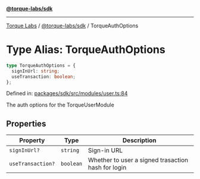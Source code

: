[**@torque-labs/sdk**](../../../@torque-labs/sdk/README.md)

***

[Torque Labs](../../../README.md) / [@torque-labs/sdk](../README.md) / TorqueAuthOptions

# Type Alias: TorqueAuthOptions

```ts
type TorqueAuthOptions = {
  signInUrl: string;
  useTransaction: boolean;
};
```

Defined in: [packages/sdk/src/modules/user.ts:84](https://github.com/torque-labs/monorepo/blob/9238a1f6167cf2d739205996110f18c02ed8a04f/packages/sdk/src/modules/user.ts#L84)

The auth options for the TorqueUserModule

## Properties

| Property | Type | Description |
| ------ | ------ | ------ |
| <a id="signinurl"></a> `signInUrl?` | `string` | Sign-in URL |
| <a id="usetransaction"></a> `useTransaction?` | `boolean` | Whether to user a signed trasaction hash for login |
